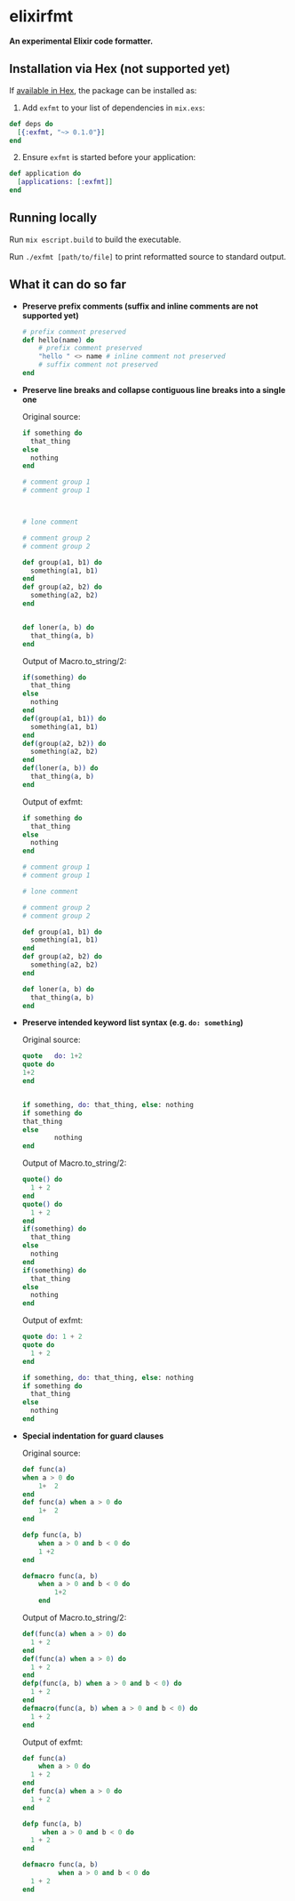 # elixirfmt

**An experimental Elixir code formatter.**

## Installation via Hex (not supported yet)

If [available in Hex](https://hex.pm/docs/publish), the package can be installed as:

1. Add `exfmt` to your list of dependencies in `mix.exs`:

  ```elixir
  def deps do
    [{:exfmt, "~> 0.1.0"}]
  end
  ```

2. Ensure `exfmt` is started before your application:

  ```elixir
  def application do
    [applications: [:exfmt]]
  end
  ```

## Running locally

Run `mix escript.build` to build the executable.

Run `./exfmt [path/to/file]` to print reformatted source to standard output.

## What it can do so far

- **Preserve prefix comments (suffix and inline comments are not supported yet)**

  ```elixir
  # prefix comment preserved
  def hello(name) do
      # prefix comment preserved
      "hello " <> name # inline comment not preserved
      # suffix comment not preserved
  end
  ```
- **Preserve line breaks and collapse contiguous line breaks into a single one**
  
  Original source:
  ```elixir
  if something do
    that_thing
  else
    nothing
  end

  # comment group 1
  # comment group 1
  
  
  
  # lone comment
  
  # comment group 2
  # comment group 2

  def group(a1, b1) do
    something(a1, b1)
  end
  def group(a2, b2) do
    something(a2, b2)
  end
  
  
  def loner(a, b) do
    that_thing(a, b)
  end
  ```
  Output of Macro.to_string/2:
  
  ```elixir
  if(something) do
    that_thing
  else
    nothing
  end
  def(group(a1, b1)) do
    something(a1, b1)
  end
  def(group(a2, b2)) do
    something(a2, b2)
  end
  def(loner(a, b)) do
    that_thing(a, b)
  end
  ```
  
  Output of exfmt:
  
  ```elixir
  if something do
    that_thing
  else
    nothing
  end

  # comment group 1
  # comment group 1

  # lone comment

  # comment group 2
  # comment group 2

  def group(a1, b1) do
    something(a1, b1)
  end
  def group(a2, b2) do
    something(a2, b2)
  end

  def loner(a, b) do
    that_thing(a, b)
  end
  ```
- **Preserve intended keyword list syntax (e.g. `do: something`)**
  
  Original source:
  
  ```elixir
  quote   do: 1+2
  quote do
  1+2
  end


  if something, do: that_thing, else: nothing
  if something do
  that_thing
  else
          nothing
  end
  ```
  
  Output of Macro.to_string/2:
  
  ```elixir
  quote() do
    1 + 2
  end
  quote() do
    1 + 2
  end
  if(something) do
    that_thing
  else
    nothing
  end
  if(something) do
    that_thing
  else
    nothing
  end
  ```
  
  Output of exfmt:
  
  ```elixir
  quote do: 1 + 2
  quote do
    1 + 2
  end

  if something, do: that_thing, else: nothing
  if something do
    that_thing
  else
    nothing
  end
  ```
- **Special indentation for guard clauses**

  Original source:
  
  ```elixir
  def func(a)
  when a > 0 do
      1+  2
  end
  def func(a) when a > 0 do
      1+  2
  end

  defp func(a, b)
      when a > 0 and b < 0 do
      1 +2
  end

  defmacro func(a, b)
      when a > 0 and b < 0 do
          1+2
      end
  ```
  
  Output of Macro.to_string/2:
  
  ```elixir
  def(func(a) when a > 0) do
    1 + 2
  end
  def(func(a) when a > 0) do
    1 + 2
  end
  defp(func(a, b) when a > 0 and b < 0) do
    1 + 2
  end
  defmacro(func(a, b) when a > 0 and b < 0) do
    1 + 2
  end
  ```
  
  Output of exfmt:
  
  ```elixir
  def func(a)
      when a > 0 do
    1 + 2
  end
  def func(a) when a > 0 do
    1 + 2
  end

  defp func(a, b)
       when a > 0 and b < 0 do
    1 + 2
  end

  defmacro func(a, b)
           when a > 0 and b < 0 do
    1 + 2
  end
  ```
